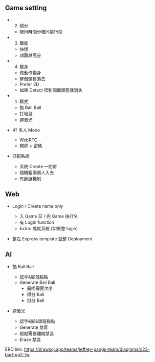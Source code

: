 ## Game setting

- 2. 積分

  - 唔同時間分唔同排行榜

- 3. 難度

  - 快慢
  - 越難越高分

- 4. 變身

  - 做動作變身
  - 整個頭盔落去
  - Prefer 2D
  - 如果 Detect 唔到個面頭盔就消失

- 1. 模式

  - 掂 Ball Ball
  - 打地鼠
  - 避激光

- 4? 多人 Mode

  - WebRTC
  - 開房 + 密碼

- 匹配系統
  - 系統 Create 一間房
  - 隨機塞兩個人入去
  - 冇篩選機制

## Web

- Login / Create name only

  - 入 Game 前 / 完 Game 後打名
  - 有 Login function
  - Extra: 成就系統 (如果整 login)

- 整左 Express template 就整 Deployment

## AI

- 掂 Ball Ball

  - 認手&腳既點點
  - Generate Ball Ball
    - 需唔需要次序
    - 得分 Ball
    - 扣分 Ball

- 避激光
  - 認手&腳&頭既點點
  - Generate 禁區
  - 點點需要離開禁區
  - Erase 禁區

ERD link:
https://drawsql.app/teams/jeffrey-pangs-team/diagrams/c23-bad-gp2-tw
